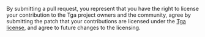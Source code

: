 By submitting a pull request, you represent that you have the right to
license your contribution to the Tga project owners and the community,
agree by submitting the patch that your contributions are licensed under
the [Tga license](https://raw.githubusercontent.com/aseprite/tga/master/LICENSE.txt),
and agree to future changes to the licensing.
